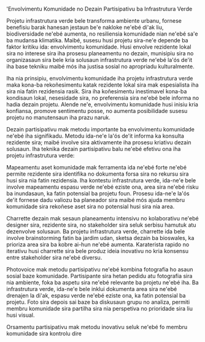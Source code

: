 'Envolvimentu Komunidade no Dezain Partisipativu ba Infrastrutura Verde

Projetu infrastrutura verde bele transforma ambiente urbanu, fornese benefisiu barak hanesan jestaun be'e nakloke ne'ebé di'ak liu, biodiversidade ne'ebé aumenta, no resiliensia komunidade nian ne'ebé sa'e ba mudansa klimatika. Maibé, susesu husi projetu sira-ne'e depende ba faktor kritiku ida: envolvimentu komunidade. Husi envolve rezidente lokal sira no interese sira iha prosesu planeamentu no dezain, munisipiu sira no organizasaun sira bele kria solusaun infrastrutura verde ne'ebé la'ós de'it iha base tekniku maibé mós iha justisa sosial no apropriadu kulturalmente.

Iha nia prinsipiu, envolvimentu komunidade iha projetu infrastrutura verde maka kona-ba rekoñesimentu katak rezidente lokal sira mak espesialista iha sira nia fatin rezidensia rasik. Sira iha koñesimentu inestimavel kona-ba kondisaun lokal, nesesidade sira, no preferensia sira ne'ebé bele informa no hadia dezain projetu. Alende ne'e, envolvimentu komunidade husi inisiu kria konfiansa, promove sentimentu posse, no aumenta posibilidade susesu projetu no manutensaun iha prazu naruk.

Dezain partisipativu mak metodu importante ba envolvimentu komunidade ne'ebé iha signifikadu. Metodu ida-ne'e la'ós de'it informa ka konsulta rezidente sira; maibé involve sira aktivamente iha prosesu kriativu dezain solusaun. Iha teknika dezain partisipativu balu ne'ebé efetivu ona iha projetu infrastrutura verde:

Mapeamentu aset komunidade mak ferramenta ida ne'ebé forte ne'ebé permite rezidente sira identifika no dokumenta forsa sira no rekursu sira husi sira nia fatin rezidensia. Iha kontestu infrastrutura verde, ida-ne'e bele involve mapeamentu espasu verde ne'ebé eziste ona, area sira ne'ebé risku ba inundasaun, ka fatin potensial ba projetu foun. Prosesu ida-ne'e la'ós de'it fornese dadu valiozu ba planeador sira maibé mós ajuda membru komunidade sira rekoñese aset sira no potensial husi sira nia area.

Charrette dezain mak sesaun planeamentu intensivu no kolaborativu ne'ebé designer sira, rezidente sira, no stakeholder sira seluk serbisu hamutuk atu dezenvolve solusaun. Ba projetu infrastrutura verde, charrette ida bele involve brainstorming fatin ba jardim udan, sketsa dezain ba bioswales, ka prioriza area sira ba kobre ai-hun ne'ebé aumenta. Karaterista rapido no iterativu husi charrette sira bele produz ideia inovativu no kria konsensu entre stakeholder sira ne'ebé diversu.

Photovoice mak metodu partisipativu ne'ebé kombina fotografia ho asaun sosial baze komunidade. Partisipante sira hetan pedidu atu fotografia sira nia ambiente, foka ba aspetu sira ne'ebé relevante ba projetu ne'ebé iha. Ba infrastrutura verde, ida-ne'e bele inklui dokumenta area sira ne'ebé drenajen la di'ak, espasu verde ne'ebé eziste ona, ka fatin potensial ba projetu. Foto sira depois sai baze ba diskusaun grupu no analiza, permiti membru komunidade sira partilha sira nia perspetiva no prioridade sira liu husi visual.

Orsamentu partisipativu mak metodu inovativu seluk ne'ebé fo membru komunidade sira kontrolu dire